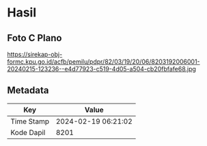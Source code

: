 # Hasil

## Foto C Plano

https://sirekap-obj-formc.kpu.go.id/acfb/pemilu/pdpr/82/03/19/20/06/8203192006001-20240215-123236--e4d77923-c519-4d05-a504-cb20fbfafe68.jpg


## Metadata

| Key        | Value               |
| ---------- | ------------------- |
| Time Stamp | 2024-02-19 06:21:02 |
| Kode Dapil | 8201                |



